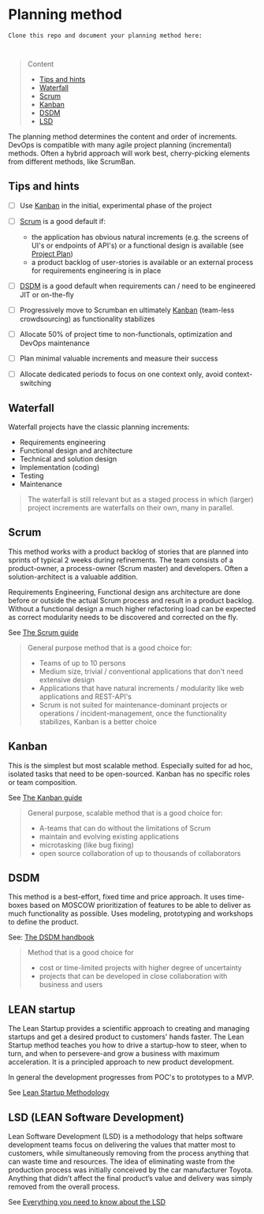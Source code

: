 # Planning method

```
Clone this repo and document your planning method here:



```
> Content
> - [Tips and hints](#tips-and-hints)
> - [Waterfall](#waterfall)
> - [Scrum](#scrum)
> - [Kanban](#kanban)
> - [DSDM](#dsdm)
> - [LSD](#lsd-lean-software-development)

The planning method determines the content and order of increments. DevOps is compatible with many agile project planning (incremental) methods. Often a hybrid approach will work best,
cherry-picking elements from different methods, like ScrumBan. 

## Tips and hints

- [ ] Use [Kanban](#kanban) in the initial, experimental phase of the project


- [ ] [Scrum](#scrum) is a good default if:
  - the application has obvious natural increments (e.g. the screens of UI's or endpoints of API's) or a functional design is available (see [Project Plan](project-plan.md)) 
  - a product backlog of user-stories is available or an external process for requirements engineering is in place


- [ ] [DSDM](#dsdm) is a good default when requirements can / need to be engineered JIT or on-the-fly


- [ ] Progressively move to Scrumban en ultimately [Kanban](#kanban) (team-less crowdsourcing) as functionality stabilizes


- [ ] Allocate 50% of project time to non-functionals, optimization and DevOps maintenance


- [ ] Plan minimal valuable increments and measure their success


- [ ] Allocate dedicated periods to focus on one context only, avoid context-switching



## Waterfall

Waterfall projects have the classic planning increments:
- Requirements engineering
- Functional design and architecture
- Technical and solution design
- Implementation (coding)
- Testing
- Maintenance

> The waterfall is still relevant but as a staged process in which (larger) project increments are waterfalls on their own, many in parallel.

## Scrum

This method works with a product backlog of stories that are planned into sprints of typical 2 weeks during refinements.
The team consists of a product-owner, a process-owner (Scrum master) and developers. Often a solution-architect is a
valuable addition.

Requirements Engineering, Functional design ans architecture are done before or outside the actual Scrum process and result in a product backlog.
Without a functional design a much higher refactoring load can be expected as correct modularity needs to be discovered and corrected on the fly.

See [The Scrum guide](https://scrumguides.org/index.html)

> General purpose method that is a good choice for:
> - Teams of up to 10 persons
> - Medium size, trivial / conventional applications that don't need extensive design
> - Applications that have natural increments / modularity like web applications and REST-API's
> - Scrum is not suited for maintenance-dominant projects or operations / incident-management, 
once the functionality stabilizes, Kanban is a better choice

## Kanban

This is the simplest but most scalable method. Especially suited for ad hoc, isolated tasks that need
to be open-sourced. Kanban has no specific roles or team composition.

See [The Kanban guide](https://kanbanguides.org/english/)

> General purpose, scalable method that is a good choice for:
> - A-teams that can do without the limitations of Scrum
> - maintain and evolving existing applications
> - microtasking (like bug fixing)
> - open source collaboration of up to thousands of collaborators

## DSDM

This method is a best-effort, fixed time and price approach. It uses time-boxes based on MOSCOW prioritization of
features to be able to deliver as much functionality as possible.
Uses modeling, prototyping and workshops to define the product.

See: [The DSDM handbook](https://www.agilebusiness.org/page/TheDSDMAgileProjectFramework)

> Method that is a good choice for
>  - cost or time-limited projects with higher degree of uncertainty
>  - projects that can be developed in close collaboration with business and users

## LEAN startup

The Lean Startup provides a scientific approach to creating and managing startups and get a desired product to customers' hands faster. 
The Lean Startup method teaches you how to drive a startup-how to steer, when to turn, and when to persevere-and grow a business with maximum acceleration. 
It is a principled approach to new product development.

In general the development progresses from POC's to prototypes to a MVP.

See [Lean Startup Methodology](http://theleanstartup.com/principles)


## LSD (LEAN Software Development)

Lean Software Development (LSD) is a methodology that helps software development teams focus on delivering the values that matter most to customers, while simultaneously removing from the process anything that can waste time and resources.
The idea of eliminating waste from the production process was initially conceived by the car manufacturer Toyota. Anything that didn’t affect the final product’s value and delivery was simply removed from the overall process.

See [Everything you need to know about the LSD](https://railsware.com/blog/lean-software-development-guide/)


